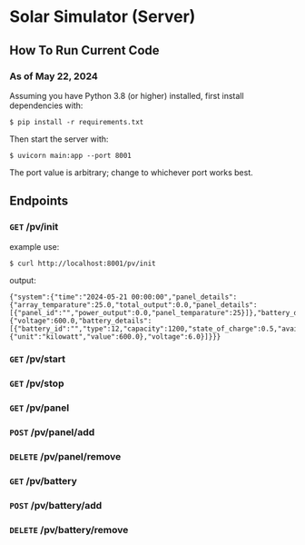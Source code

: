 # Solar Simulator (Server)

## How To Run Current Code
### As of May 22, 2024

Assuming you have Python  3.8 (or higher) installed, first install dependencies with:
```
$ pip install -r requirements.txt
```

Then start the server with:
```
$ uvicorn main:app --port 8001
```
The port value is arbitrary; change to whichever port works best.

## Endpoints

### `GET` /pv/init

example use:
```
$ curl http://localhost:8001/pv/init
```

output:
```
{"system":{"time":"2024-05-21 00:00:00","panel_details":{"array_temparature":25.0,"total_output":0.0,"panel_details":[{"panel_id":"","power_output":0.0,"panel_temparature":25}]},"battery_details":{"voltage":600.0,"battery_details":[{"battery_id":"","type":12,"capacity":1200,"state_of_charge":0.5,"available_power":{"unit":"kilowatt","value":600.0},"voltage":6.0}]}}}
```

### `GET` /pv/start

### `GET` /pv/stop

### `GET` /pv/panel

### `POST` /pv/panel/add

### `DELETE` /pv/panel/remove

### `GET` /pv/battery

### `POST` /pv/battery/add

### `DELETE` /pv/battery/remove



